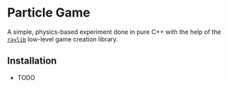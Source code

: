 # Particle Game

A simple, physics-based experiment done in pure C++ with the help of the [`raylib`](https://www.raylib.com/) low-level game creation library.

## Installation

- TODO
